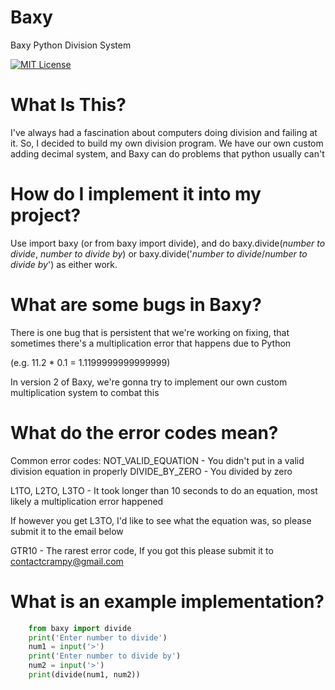 # Baxy
Baxy Python Division System

[![MIT License](https://img.shields.io/badge/License-MIT-green.svg)](https://choosealicense.com/licenses/mit/)


# What Is This?
I've always had a fascination about computers doing division and failing at it. So, I decided to build my own division program.
We have our own custom adding decimal system, and Baxy can do problems that python usually can't

# How do I implement it into my project?
Use import baxy (or from baxy import divide), and do baxy.divide(*number to divide*, *number to divide by*) or baxy.divide('*number to divide*/*number to divide by*') as either work.

# What are some bugs in Baxy?
There is one bug that is persistent that we're working on fixing, that sometimes there's a multiplication error that happens due to Python

(e.g. 11.2 * 0.1 = 1.1199999999999999)

In version 2 of Baxy, we're gonna try to implement our own custom multiplication system to combat this

# What do the error codes mean?

Common error codes:
NOT_VALID_EQUATION - You didn't put in a valid division equation in properly
DIVIDE_BY_ZERO - You divided by zero

L1TO, L2TO, L3TO - It took longer than 10 seconds to do an equation, most likely a multiplication error happened

If however you get L3TO, I'd like to see what the equation was, so please submit it to the email below

GTR10 - The rarest error code, If you got this please submit it to contactcrampy@gmail.com

# What is an example implementation?

```python
    from baxy import divide
    print('Enter number to divide')
    num1 = input('>')
    print('Enter number to divide by')
    num2 = input('>')
    print(divide(num1, num2))
```
